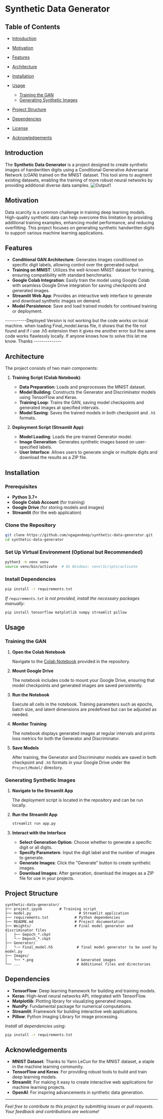 # Synthetic Data Generator

## Table of Contents
- [Introduction](#introduction)

- [Motivation](#motivation)

- [Features](#features)
- [Architecture](#architecture)
- [Installation](#installation)
- [Usage](#usage)
  - [Training the GAN](#training-the-gan)
  - [Generating Synthetic Images](#generating-synthetic-images)
- [Project Structure](#project-structure)
- [Dependencies](#dependencies)
- [License](#license)
- [Acknowledgements](#acknowledgements)

## Introduction

The **Synthetic Data Generator** is a project designed to create synthetic images of handwritten digits using a Conditional Generative Adversarial Network (cGAN) trained on the MNIST dataset. This tool aims to augment existing datasets, enabling the training of more robust neural networks by providing additional diverse data samples.
![Output1](https://github.com/user-attachments/assets/60afb48e-4a4a-48f1-bc75-4e627e1fa952)

## Motivation

Data scarcity is a common challenge in training deep learning models. High-quality synthetic data can help overcome this limitation by providing additional training examples, enhancing model performance, and reducing overfitting. This project focuses on generating synthetic handwritten digits to support various machine learning applications.

## Features

- **Conditional GAN Architecture**: Generates images conditioned on specific digit labels, allowing control over the generated output.
- **Training on MNIST**: Utilizes the well-known MNIST dataset for training, ensuring compatibility with standard benchmarks.
- **Google Colab Integration**: Easily train the model using Google Colab with seamless Google Drive integration for saving checkpoints and generated images.
- **Streamlit Web App**: Provides an interactive web interface to generate and download synthetic images on demand.
- **Model Persistence**: Save and load trained models for continued training or deployment.

-----------Deployed Version is not working but the code works on local machine. when loading Final_model.keras file, it shows that the file not found and if i use .h5 extension then it gives me another error but the same code works flawlessly locally. If anyone knows how to solve this let me know. Thanks --------------


## Architecture

The project consists of two main components:

1. **Training Script (Colab Notebook)**:
   - **Data Preparation**: Loads and preprocesses the MNIST dataset.
   - **Model Building**: Constructs the Generator and Discriminator models using TensorFlow and Keras.
   - **Training Loop**: Trains the GAN, saving model checkpoints and generated images at specified intervals.
   - **Model Saving**: Saves the trained models in both checkpoint and `.h5` formats.

2. **Deployment Script (Streamlit App)**:
   - **Model Loading**: Loads the pre-trained Generator model.
   - **Image Generation**: Generates synthetic images based on user-specified labels.
   - **User Interface**: Allows users to generate single or multiple digits and download the results as a ZIP file.

## Installation

### Prerequisites

- **Python 3.7+**
- **Google Colab Account** (for training)
- **Google Drive** (for storing models and images)
- **Streamlit** (for the web application)

### Clone the Repository

```bash
git clone https://github.com/xgagandeep/synthetic-data-generator.git
cd synthetic-data-generator
```

### Set Up Virtual Environment (Optional but Recommended)

```bash
python3 -m venv venv
source venv/bin/activate  # On Windows: venv\Scripts\activate
```

### Install Dependencies

```bash
pip install -r requirements.txt
```

*If `requirements.txt` is not provided, install the necessary packages manually:*

```bash
pip install tensorflow matplotlib numpy streamlit pillow
```

## Usage

### Training the GAN

1. **Open the Colab Notebook**

   Navigate to the [Colab Notebook](https://colab.research.google.com/drive/1lU4ELnWSmaJVIalx5F1Myxju2xlGvK5K) provided in the repository.

2. **Mount Google Drive**

   The notebook includes code to mount your Google Drive, ensuring that model checkpoints and generated images are saved persistently.

3. **Run the Notebook**

   Execute all cells in the notebook. Training parameters such as epochs, batch size, and latent dimensions are predefined but can be adjusted as needed.

4. **Monitor Training**

   The notebook displays generated images at regular intervals and prints loss metrics for both the Generator and Discriminator.

5. **Save Models**

   After training, the Generator and Discriminator models are saved in both checkpoint and `.h5` formats in your Google Drive under the `Project/Model/` directory.

### Generating Synthetic Images

1. **Navigate to the Streamlit App**

   The deployment script is located in the repository and can be run locally.

2. **Run the Streamlit App**

   ```bash
   streamlit run app.py
   ```

3. **Interact with the Interface**

   - **Select Generation Option**: Choose whether to generate a specific digit or all digits.
   - **Specify Parameters**: Input the digit label and the number of images to generate.
   - **Generate Images**: Click the "Generate" button to create synthetic images.
   - **Download Images**: After generation, download the images as a ZIP file for use in your projects.

## Project Structure

```
synthetic-data-generator/
├── project.ipynb        # Training script
├── model.py                      # Streamlit application
├── requirements.txt            # Python dependencies
├── README.md                   # Project documentation
├── Weights/                    # Final model generator and discriminator files
│   ├── Gepoch_*.ckpt
│   └-─ Depoch_*.ckpt
├── Generator/
│   └-─ Final_model.h5           # final model generator to be used by model.py
├── Images/
│   └── *.png                    # Generated images
└── ...                          # Additional files and directories
```

## Dependencies

- **TensorFlow**: Deep learning framework for building and training models.
- **Keras**: High-level neural networks API, integrated with TensorFlow.
- **Matplotlib**: Plotting library for visualizing generated images.
- **NumPy**: Fundamental package for numerical computations.
- **Streamlit**: Framework for building interactive web applications.
- **Pillow**: Python Imaging Library for image processing.

*Install all dependencies using:*

```bash
pip install -r requirements.txt
```


## Acknowledgements

- **MNIST Dataset**: Thanks to Yann LeCun for the MNIST dataset, a staple in the machine learning community.
- **TensorFlow and Keras**: For providing robust tools to build and train deep learning models.
- **Streamlit**: For making it easy to create interactive web applications for machine learning projects.
- **OpenAI**: For inspiring advancements in synthetic data generation.

---

*Feel free to contribute to this project by submitting issues or pull requests. Your feedback and contributions are welcome!*
